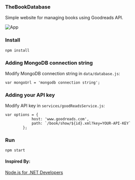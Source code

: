 ﻿### TheBookDatabase

Simple website for managing books using Goodreads API.


![App](https://s23.postimg.org/xns0gcvij/website.jpg)

### Install
```
npm install
```

### Adding MongoDB connection string
Modify MongoDB connection string in `data/database.js`:
```
var mongoUrl = 'mongodb connection string';
```

### Adding your API key
Modify API key in `services/goodReadsService.js`:
```
var options = {
            host: 'www.goodreads.com',
            path: `/book/show/${id}.xml?key=YOUR-API-KEY`
        };
```
### Run
```
npm start
```

#### Inspired By:
[Node.js for .NET Developers](https://app.pluralsight.com/library/courses/nodejs-dotnet-developers/table-of-contents)